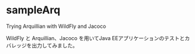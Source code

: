 # sampleArq
Trying Arquillian with WildFly and Jacoco

WildFly と Arquillian、Jacoco を用いてJava EEアプリケーションのテストとカバレッジを出力してみました。


